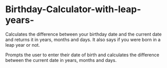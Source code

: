 # Birthday-Calculator-with-leap-years-
Calculates the difference between your birthday date and the current date and returns it in years, months and days. It also says if you were born in a leap year or not.

Prompts the user to enter their date of birth and calculates the difference between the current date in years, months and days.
